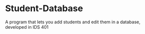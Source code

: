 # Student-Database
A program that lets you add students and edit them in a database, developed in IDS 401
